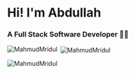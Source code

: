 # Hi! I'm Abdullah 
### A Full Stack Software Developer 👨‍💻

<p><img align="left" src="https://github-readme-stats.vercel.app/api/top-langs?username=MahmudMridul&show_icons=true&locale=en&layout=compact" alt="MahmudMridul" /></p>

<p>&nbsp;<img align="center" src="https://github-readme-stats.vercel.app/api?username=MahmudMridul&show_icons=true&locale=en" alt="MahmudMridul" /></p>

<p><img align="center" src="https://github-readme-streak-stats.herokuapp.com/?user=MahmudMridul&" alt="MahmudMridul" /></p>

